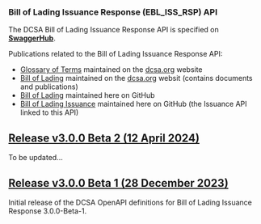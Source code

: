 ### Bill of Lading Issuance Response (EBL_ISS_RSP) API

The DCSA Bill of Lading Issuance Response API is specified on [**SwaggerHub**](https://app.swaggerhub.com/apis/dcsaorg/DCSA_EBL_ISS_RSP).

Publications related to the Bill of Lading Issuance Response API:
- [Glossary of Terms](https://knowledge.dcsa.org/s/glossary) maintained on the [dcsa.org](https://dcsa.org) website
- [Bill of Lading](https://dcsa.org/standards/ebill-of-lading/) maintained on the [dcsa.org](https://dcsa.org) websit (contains documents and publications)
- [Bill of Lading](./../) maintained here on GitHub
- [Bill of Lading Issuance](./../issuance/) maintained here on GitHub (the Issuance API linked to this API)

<a name="v300B2"></a>[Release v3.0.0 Beta 2 (12 April 2024)](https://app.swaggerhub.com/apis-docs/dcsaorg/DCSA_EBL_ISS_RSP/3.0.0-Beta-2)
---
To be updated...

<a name="v300B1"></a>[Release v3.0.0 Beta 1 (28 December 2023)](https://app.swaggerhub.com/apis-docs/dcsaorg/DCSA_EBL_ISS_RSP/3.0.0-Beta-1)
---
Initial release of the DCSA OpenAPI definitions for Bill of Lading Issuance Response 3.0.0-Beta-1.
